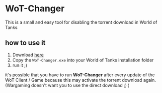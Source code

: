 # WoT-Changer
This is a small and easy tool for disabling the torrent download in World of Tanks


## how to use it

1. Download [here](www.google.de)
2. Copy the `WoT-Changer.exe` into your World of Tanks installation folder
3. run it ;)


it's possible that you have to run **WoT-Changer** after every update of the WoT Client / Game because this may activate the torrent download again.
(Wargaming doesn't want you to use the direct download ;) )
